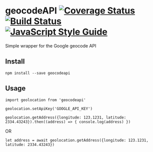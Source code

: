 # geocodeAPI [![Coverage Status](https://coveralls.io/repos/github/JameelMukadam/geocode/badge.svg?branch=master)](https://coveralls.io/github/JameelMukadam/geocode?branch=master) [![Build Status](https://travis-ci.org/JameelMukadam/geocode.svg?branch=master)](https://travis-ci.org/JameelMukadam/geocode) [![JavaScript Style Guide](https://img.shields.io/badge/code_style-standard-brightgreen.svg)](https://standardjs.com)

Simple wrapper for the Google geocode API

## Install

`npm install --save geocodeapi`

## Usage


`import geolocation from 'geocodeapi'`

`geolocation.setApiKey('GOOGLE_API_KEY')`

`geolocation.getAddress({longitude: 123.1231, latitude: 2334.43243}).then((address) => {
    console.log(address)
})`

OR

`let address = await geolocation.getAddress({longitude: 123.1231, latitude: 2334.43243})`

